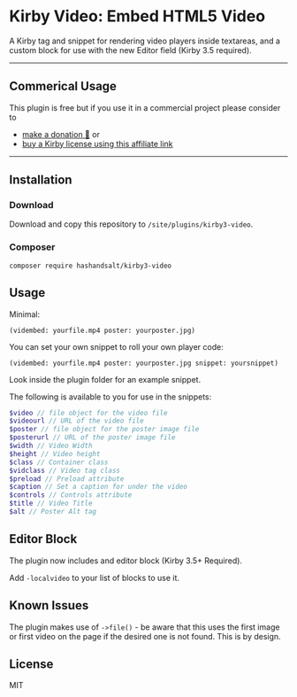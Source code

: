 # Kirby Video: Embed HTML5 Video

A Kirby tag and snippet for rendering video players inside textareas, and a custom block for use with the new Editor field (Kirby 3.5 required).

****

## Commerical Usage

This plugin is free but if you use it in a commercial project please consider to
- [make a donation 🍻](https://paypal.me/hashandsalt?locale.x=en_GB) or
- [buy a Kirby license using this affiliate link](https://a.paddle.com/v2/click/1129/36141?link=1170)

****

## Installation

### Download

Download and copy this repository to `/site/plugins/kirby3-video`.

### Composer

```
composer require hashandsalt/kirby3-video
```

## Usage

Minimal:

```
(vidembed: yourfile.mp4 poster: yourposter.jpg)
```

You can set your own snippet to roll your own player code:

```
(vidembed: yourfile.mp4 poster: yourposter.jpg snippet: yoursnippet)
```

Look inside the plugin folder for an example snippet.


The following is available to you for use in the snippets:


```php
$video // file object for the video file
$videourl // URL of the video file
$poster // file object for the poster image file
$posterurl // URL of the poster image file
$width // Video Width
$height // Video height
$class // Container class
$vidclass // Video tag class
$preload // Preload attribute
$caption // Set a caption for under the video
$controls // Controls attribute
$title // Video Title
$alt // Poster Alt tag
```

## Editor Block

The plugin now includes and editor block (Kirby 3.5+ Required).

Add `-localvideo` to your list of blocks to use it.

## Known Issues

The plugin makes use of `->file()` - be aware that this uses the first image or first video on the page if the desired one is not found. This is by design.

## License

MIT
